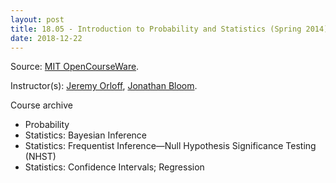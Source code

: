 ```yaml
---
layout: post
title: 18.05 - Introduction to Probability and Statistics (Spring 2014)
date: 2018-12-22
---
```

Source: [MIT OpenCourseWare](https://ocw.mit.edu/courses/mathematics/18-05-introduction-to-probability-and-statistics-spring-2014/).

Instructor(s): [Jeremy Orloff](http://math.mit.edu/directory/profile.php?pid=1369), [Jonathan Bloom](http://math.mit.edu/~jbloom/).

Course archive
* Probability
* Statistics: Bayesian Inference
* Statistics: Frequentist Inference—Null Hypothesis Significance Testing (NHST)
* Statistics: Confidence Intervals; Regression
